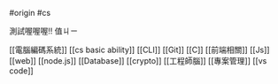 #origin #cs 

測試喔喔喔!! 值ㄐㄧ

[[電腦編碼系統]]
[[cs basic ability]]
[[CLI]]
[[Git]]
[[C]]
[[前端相關]]
[[Js]]
[[web]]
[[node.js]]
[[Database]]
[[crypto]]
[[工程師腦]]
[[專案管理]]
[[vs code]]
